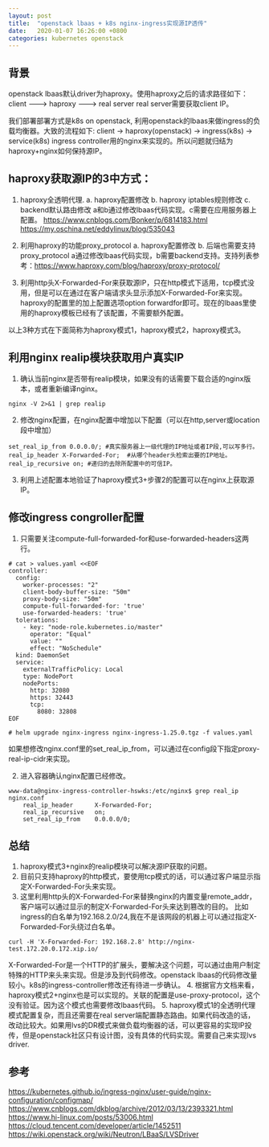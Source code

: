 ```yaml
---
layout: post
title:  "openstack lbaas + k8s nginx-ingress实现源IP透传"
date:   2020-01-07 16:26:00 +0800
categories: kubernetes openstack
---
```

## 背景
openstack lbaas默认driver为haproxy。使用haproxy之后的请求路径如下：
client ---> haproxy ---> real server
real server需要获取client IP。

我们部署部署方式是k8s on openstack, 利用openstack的lbaas来做ingress的负载均衡器。大致的流程如下:
client -> haproxy(openstack) -> ingress(k8s) -> service(k8s)
ingress controller用的nginx来实现的。所以问题就归结为haproxy+nginx如何保持源IP。

## haproxy获取源IP的3中方式：
1. haproxy全透明代理.
    a. haproxy配置修改
    b. haproxy iptables规则修改
    c. backend默认路由修改
  a和b通过修改lbaas代码实现。c需要在应用服务器上配置。
  https://www.cnblogs.com/Bonker/p/6814183.html
  https://my.oschina.net/eddylinux/blog/535043

2. 利用haproxy的功能proxy_protocol
    a. haproxy配置修改
    b. 后端也需要支持proxy_protocol 
    a通过修改lbaas代码实现，b需要backend支持。支持列表参考：https://www.haproxy.com/blog/haproxy/proxy-protocol/

3. 利用http头X-Forwarded-For来获取源IP，只在http模式下适用，tcp模式没用，但是可以在通过在客户端请求头显示添加X-Forwarded-For来实现。
   haproxy的配置里的加上配置选项option forwardfor即可。现在的lbaas里使用的haproxy模板已经有了该配置，不需要额外配置。

以上3种方式在下面简称为haproxy模式1，haproxy模式2，haproxy模式3。

## 利用nginx realip模块获取用户真实IP
1. 确认当前nginx是否带有realip模块，如果没有的话需要下载合适的nginx版本，或者重新编译nginx。
```
nginx -V 2>&1 | grep realip
```
2. 修改nginx配置，在nginx配置中增加以下配置（可以在http,server或location段中增加）
```
set_real_ip_from 0.0.0.0/; #真实服务器上一级代理的IP地址或者IP段,可以写多行。
real_ip_header X-Forwarded-For;  #从哪个header头检索出要的IP地址。
real_ip_recursive on; #递归的去除所配置中的可信IP。
```
3. 利用上述配置本地验证了haproxy模式3+步骤2的配置可以在nginx上获取源IP。

## 修改ingress congroller配置
1. 只需要关注compute-full-forwarded-for和use-forwarded-headers这两行。
```
# cat > values.yaml <<EOF
controller:
  config:
    worker-processes: "2"
    client-body-buffer-size: "50m"
    proxy-body-size: "50m"
    compute-full-forwarded-for: 'true'
    use-forwarded-headers: 'true'
  tolerations:
    - key: "node-role.kubernetes.io/master"
      operator: "Equal"
      value: ""
      effect: "NoSchedule"
  kind: DaemonSet
  service:
    externalTrafficPolicy: Local
    type: NodePort
    nodePorts:
      http: 32080
      https: 32443
      tcp:
        8080: 32808
EOF

# helm upgrade nginx-ingress nginx-ingress-1.25.0.tgz -f values.yaml 
```
如果想修改nginx.conf里的set_real_ip_from，可以通过在config段下指定proxy-real-ip-cidr来实现。

2. 进入容器确认nginx配置已经修改。
```
www-data@nginx-ingress-controller-hswks:/etc/nginx$ grep real_ip nginx.conf 
	real_ip_header      X-Forwarded-For;
	real_ip_recursive   on;
	set_real_ip_from    0.0.0.0/0;

```

## 总结
1. haproxy模式3+nginx的realip模块可以解决源IP获取的问题。
2. 目前只支持haproxy的http模式，要使用tcp模式的话，可以通过客户端显示指定X-Forwarded-For头来实现。
3. 这里利用http头的X-Forwarded-For来替换nginx的内置变量remote_addr，客户端可以通过显示的制定X-Forwarded-For头来达到篡改的目的。
比如ingress的白名单为192.168.2.0/24,我在不是该网段的机器上可以通过指定X-Forwarded-For头绕过白名单。
```
curl -H 'X-Forwarded-For: 192.168.2.8' http://nginx-test.172.20.0.172.xip.io/
```
X-Forwarded-For是一个HTTP的扩展头，要解决这个问题，可以通过由用户制定特殊的HTTP来头来实现。但是涉及到代码修改。openstack lbaas的代码修改量较小。k8s的ingress-controller修改还有待进一步确认。
4. 根据官方文档来看，haproxy模式2+nginx也是可以实现的。关联的配置是use-proxy-protocol，这个没有验证。因为这个模式也需要修改lbaas代码。
5. haproxy模式1的全透明代理模式配置复杂，而且还需要在real server端配置静态路由。如果代码改造的话，改动比较大。如果用lvs的DR模式来做负载均衡器的话，可以更容易的实现IP投传，但是openstack社区只有设计图，没有具体的代码实现。需要自己来实现lvs driver.

## 参考
https://kubernetes.github.io/ingress-nginx/user-guide/nginx-configuration/configmap/
https://www.cnblogs.com/dkblog/archive/2012/03/13/2393321.html
https://www.hi-linux.com/posts/53006.html
https://cloud.tencent.com/developer/article/1452511
https://wiki.openstack.org/wiki/Neutron/LBaaS/LVSDriver